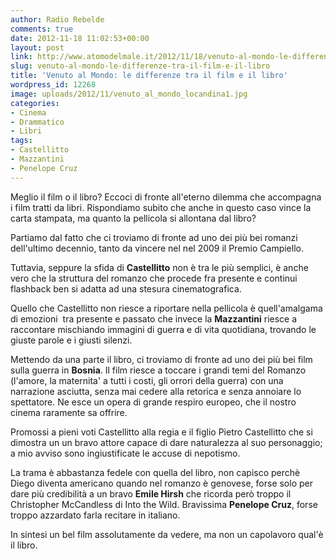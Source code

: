 ```yaml
---
author: Radio Rebelde
comments: true
date: 2012-11-18 11:02:53+00:00
layout: post
link: http://www.atomodelmale.it/2012/11/18/venuto-al-mondo-le-differenze-tra-il-film-e-il-libro/
slug: venuto-al-mondo-le-differenze-tra-il-film-e-il-libro
title: 'Venuto al Mondo: le differenze tra il film e il libro'
wordpress_id: 12268
image: uploads/2012/11/venuto_al_mondo_locandina1.jpg
categories:
- Cinema
- Drammatico
- Libri
tags:
- Castellitto
- Mazzantini
- Penelope Cruz
---
```



Meglio il film o il libro? Eccoci di fronte all'eterno dilemma che accompagna i film tratti da libri. Rispondiamo subito che anche in questo caso vince la carta stampata, ma quanto la pellicola si allontana dal libro?

Partiamo dal fatto che ci troviamo di fronte ad uno dei più bei romanzi dell'ultimo decennio, tanto da vincere nel nel 2009 il Premio Campiello.

Tuttavia, seppure la sfida di **Castellitto** non è tra le più semplici, è anche vero che la struttura del romanzo che procede fra presente e continui flashback ben si adatta ad una stesura cinematografica.

Quello che Castellitto non riesce a riportare nella pellicola è quell'amalgama di emozioni  tra presente e passato che invece la **Mazzantini** riesce a raccontare mischiando immagini di guerra e di vita quotidiana, trovando le giuste parole e i giusti silenzi.

Mettendo da una parte il libro, ci troviamo di fronte ad uno dei più bei film sulla guerra in **Bosnia**. Il film riesce a toccare i grandi temi del Romanzo (l'amore, la maternita' a tutti i costi, gli orrori della guerra) con una narrazione asciutta, senza mai cedere alla retorica e senza annoiare lo spettatore. Ne esce un opera di grande respiro europeo, che il nostro cinema raramente sa offrire.

Promossi a pieni voti Castellitto alla regia e il figlio Pietro Castellitto che si dimostra un un bravo attore capace di dare naturalezza al suo personaggio; a mio avviso sono ingiustificate le accuse di nepotismo.

La trama è abbastanza fedele con quella del libro, non capisco perchè Diego diventa americano quando nel romanzo è genovese, forse solo per dare più credibilità a un bravo **Emile Hirsh** che ricorda però troppo il Christopher McCandless di Into the Wild. Bravissima **Penelope Cruz**, forse troppo azzardato farla recitare in italiano.

In sintesi un bel film assolutamente da vedere, ma non un capolavoro qual'è il libro.
